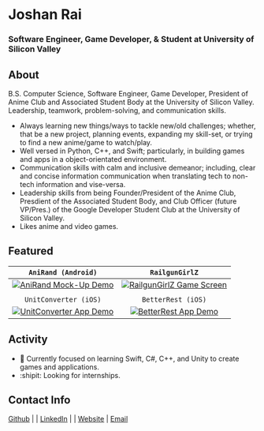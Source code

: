 # Joshan Rai
### Software Engineer, Game Developer, & Student at University of Silicon Valley

## About
B.S. Computer Science, Software Engineer, Game Developer, President of Anime Club and Associated Student Body at the University of Silicon Valley.
Leadership, teamwork, problem-solving, and communication skills.

- Always learning new things/ways to tackle new/old challenges; whether, that be a new project, planning events, expanding my skill-set, or trying to find a new anime/game to watch/play.
- Well versed in Python, C++, and Swift; particularly, in building games and apps in a object-orientated environment.
- Communication skills with calm and inclusive demeanor; including, clear and concise information communication when translating tech to non-tech information and vise-versa.
- Leadership skills from being Founder/President of the Anime Club, Presdient of the Associated Student Body, and Club Officer (future VP/Pres.) of the Google Developer Student Club at the University of Silicon Valley.
- Likes anime and video games.

## Featured
| `AniRand (Android)` | `RailgunGirlZ` |
| :-: | :-: |
| <div><a href="https://github.com/Pradheon/AniRand"><img height="relative" alt="AniRand Mock-Up Demo" src="https://cdn.discordapp.com/attachments/887131148067672075/922754853434978364/ezgif.com-gif-maker.gif?raw=true"/></a></div> | <div><a href="https://github.com/Pradheon/RailgunGirlZ"><img height="relative" alt="RailgunGirlZ Game Screen" src="https://cdn.discordapp.com/attachments/887131094649020488/922757092232790026/ezgif.com-gif-maker1.gif?raw=true"/></a></div> |
|  |  |
| `UnitConverter (iOS)` | `BetterRest (iOS)` |
| <div><a href="https://github.com/Pradheon/UnitConverter"><img height="relative" alt="UnitConverter App Demo" src="https://cdn.discordapp.com/attachments/730143569448403076/944329022979055636/Comming_Soon1.png?raw=true"/></a></div> | <div><a href="https://github.com/Pradheon/BetterRest"><img height="relative" alt="BetterRest App Demo" src="https://cdn.discordapp.com/attachments/730143569448403076/944329022979055636/Comming_Soon1.png?raw=true"/></a></div> |

## Activity
- 🌱 Currently focused on learning Swift, C#, C++, and Unity to create games and applications.
- :shipit: Looking for internships.

## Contact Info
[Github](https://github.com/Pradheon "You're already here silly.") |
| [LinkedIn](https://www.linkedin.com/in/joshansrai/ "LinkedIn, my MORE professional profile.") |
| [Website](https://sites.google.com/view/joshanrai "My alternative until I build my Github Pages site")
| [Email](mailto:joshan.s.rai@gmail.com "Click me to email me.")

<!---
Pradheon/Pradheon is a ✨ special ✨ repository because its `README.md` (this file) appears on your GitHub profile.
You can click the Preview link to take a look at your changes.
--->
